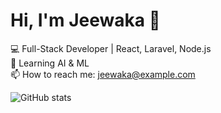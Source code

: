 # Hi, I'm Jeewaka 👋

💻 Full-Stack Developer | React, Laravel, Node.js  
🌱 Learning AI & ML  
📫 How to reach me: jeewaka@example.com

![GitHub stats](https://github-readme-stats.vercel.app/api?username=m00n3r-dev&show_icons=true)
